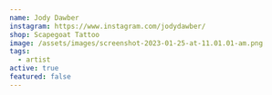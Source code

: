 ```yaml
---
name: Jody Dawber
instagram: https://www.instagram.com/jodydawber/
shop: Scapegoat Tattoo
image: /assets/images/screenshot-2023-01-25-at-11.01.01-am.png
tags:
  - artist
active: true
featured: false
---
```

